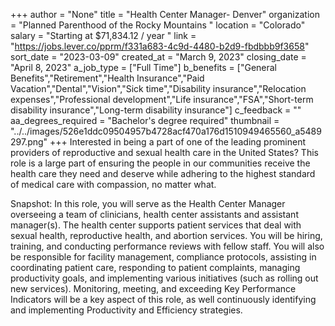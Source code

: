 +++
author = "None"
title = "Health Center Manager- Denver"
organization = "Planned Parenthood of the Rocky Mountains "
location = "Colorado"
salary = "Starting at $71,834.12 / year "
link = "https://jobs.lever.co/pprm/f331a683-4c9d-4480-b2d9-fbdbbb9f3658"
sort_date = "2023-03-09"
created_at = "March 9, 2023"
closing_date = "April 8, 2023"
a_job_type = ["Full Time"]
b_benefits = ["General Benefits","Retirement","Health Insurance","Paid Vacation","Dental","Vision","Sick time","Disability insurance","Relocation expenses","Professional development","Life insurance","FSA","Short-term disability insurance","Long-term disability insurance"]
c_feedback = ""
aa_degrees_required = "Bachelor's degree required"
thumbnail = "../../images/526e1ddc09504957b4728acf470a176d1510949465560_a5489297.png"
+++
Interested in being a part of one of the leading prominent providers of reproductive and sexual health care in the United States?  This role is a large part of ensuring the people in our communities receive the health care they need and deserve while adhering to the highest standard of medical care with compassion, no matter what. 
 
Snapshot: In this role, you will serve as the Health Center Manager overseeing a team of clinicians, health center assistants and assistant manager(s).  The health center supports patient services that deal with sexual health, reproductive health, and abortion services.   You will be hiring, training, and conducting performance reviews with fellow staff. You will also be responsible for facility management, compliance protocols, assisting in coordinating patient care, responding to patient complaints, managing productivity goals, and implementing various initiatives (such as rolling out new services). Monitoring, meeting, and exceeding Key Performance Indicators will be a key aspect of this role, as well continuously identifying and implementing Productivity and Efficiency strategies. 